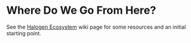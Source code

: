 # Where Do We Go From Here?

See the [Halogen Ecosystem](https://github.com/slamdata/purescript-halogen/wiki/Halogen-Ecosystem) wiki page for some resources and an initial starting point.
